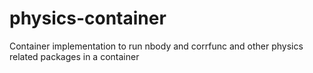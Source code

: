 # physics-container
Container implementation to run nbody and corrfunc and other physics related packages in a container 
